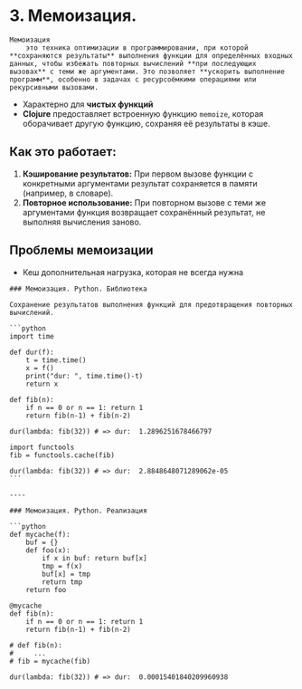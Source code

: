# 3. Мемоизация.

```{glossary}
Мемоизация
    это техника оптимизации в программировании, при которой **сохраняются результаты** выполнения функции для определённых входных данных, чтобы избежать повторных вычислений **при последующих вызовах** с теми же аргументами. Это позволяет **ускорить выполнение программ**, особенно в задачах с ресурсоёмкими операциями или рекурсивными вызовами.
```

- Характерно для **чистых функций**
- **Clojure** предоставляет встроенную функцию `memoize`, которая оборачивает другую функцию, сохраняя её результаты в кэше.

## Как это работает:

1. **Кэширование результатов:** При первом вызове функции с конкретными аргументами результат сохраняется в памяти (например, в словаре).
2. **Повторное использование:** При повторном вызове с теми же аргументами функция возвращает сохранённый результат, не выполняя вычисления заново.

## Проблемы мемоизации

- Кеш дополнительная нагрузка, которая не всегда нужна

````{dropdown} Лекция Пенской А.В.
### Мемоизация. Python. Библиотека

Сохранение результатов выполнения функций для предотвращения повторных вычислений.

```python
import time

def dur(f):
    t = time.time()
    x = f()
    print("dur: ", time.time()-t)
    return x

def fib(n):
    if n == 0 or n == 1: return 1
    return fib(n-1) + fib(n-2)

dur(lambda: fib(32)) # => dur:  1.2896251678466797

import functools
fib = functools.cache(fib)

dur(lambda: fib(32)) # => dur:  2.8848648071289062e-05
```

----

### Мемоизация. Python. Реализация

```python
def mycache(f):
    buf = {}
    def foo(x):
        if x in buf: return buf[x]
        tmp = f(x)
        buf[x] = tmp
        return tmp
    return foo

@mycache
def fib(n):
    if n == 0 or n == 1: return 1
    return fib(n-1) + fib(n-2)

# def fib(n):
#     ...
# fib = mycache(fib)

dur(lambda: fib(32)) # => dur:  0.00015401840209960938
````

